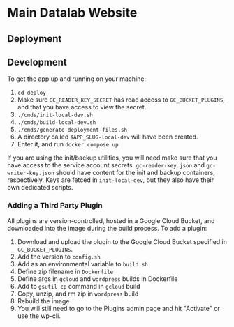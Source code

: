 # Main Datalab Website

## Deployment

## Development

To get the app up and running on your machine:

1. `cd deploy`
2. Make sure `GC_READER_KEY_SECRET` has read access to `GC_BUCKET_PLUGINS`, and that you have access to view the secret.
3. `./cmds/init-local-dev.sh`
4. `./cmds/build-local-dev.sh`
5. `./cmds/generate-deployment-files.sh`
6. A directory called `$APP_SLUG-local-dev` will have been created.
7. Enter it, and run `docker compose up`

If you are using the init/backup utilities, you will need make sure that you have access to the service account secrets. `gc-reader-key.json` and `gc-writer-key.json` should have content for the init and backup containers, respectively. Keys are fetced in `init-local-dev`, but they also have their own dedicated scripts.

### Adding a Third Party Plugin
All plugins are version-controlled, hosted in a Google Cloud Bucket, and downloaded into the image during the build process. To add a plugin:
1. Download and upload the plugin to the Google Cloud Bucket specified in `GC_BUCKET_PLUGINS`.
2. Add the version to `config.sh`
3. Add as an environmental variable to `build.sh`
4. Define zip filename in `Dockerfile`
5. Define args in `gcloud` and `wordpress` builds in Dockerfile
6. Add to `gsutil cp` command in `gcloud` build
7. Copy, unzip, and rm zip in `wordpress` build
8. Rebuild the image
9. You will still need to go to the Plugins admin page and hit "Activate" or use the wp-cli.

